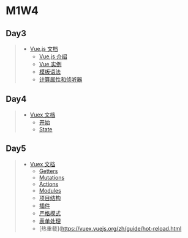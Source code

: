 # M1W4

## Day3

> - [Vue.js 文档](https://cn.vuejs.org/v2/guide/)
>    - [Vue.js 介绍](https://cn.vuejs.org/v2/guide/index.html)
>     - [Vue 实例](https://cn.vuejs.org/v2/guide/instance.html)
>     - [模板语法](https://cn.vuejs.org/v2/guide/syntax.html)
>     - [计算属性和侦听器](https://cn.vuejs.org/v2/guide/computed.html)

## Day4

> - [Vuex 文档](https://vuex.vuejs.org/zh/)
>   - [开始](https://vuex.vuejs.org/zh/guide/)
>   - [State](https://vuex.vuejs.org/zh/guide/state.html)

## Day5

> - [Vuex 文档](https://vuex.vuejs.org/zh/)
>   - [Getters](https://vuex.vuejs.org/zh/guide/getters.html)
>   - [Mutations](https://vuex.vuejs.org/zh/guide/mutations.html)
>   - [Actions](https://vuex.vuejs.org/zh/guide/actions.html)
>   - [Modules](https://vuex.vuejs.org/zh/guide/modules.html)
>   - [项目结构](https://vuex.vuejs.org/zh/guide/structure.html)
>   - [插件](https://vuex.vuejs.org/zh/guide/plugins.html)
>   - [严格模式](https://vuex.vuejs.org/zh/guide/strict.html)
>   - [表单处理](https://vuex.vuejs.org/zh/guide/forms.html)
>   - [热重载](https://vuex.vuejs.org/zh/guide/hot-reload.html